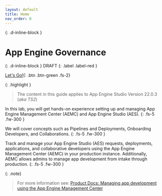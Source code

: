 ```yaml
---
layout: default
title: Home
nav_order: 0
---
```


{: .d-inline-block }
# App Engine Governance
{: .d-inline-block }
DRAFT
{: .label .label-red }

[Let's Go!][LETSGO]{: .btn .btn-green .fs-2}

{: .highlight }
> The content in this guide applies to App Engine Studio Version 22.0.3 (*aka TS2*)

In this lab, you will get hands-on experience setting up and managing App Engine Management Center (AEMC) and App Engine Studio (AES).
{: .fs-5 .fw-300 }

We will cover concepts such as Pipelines and Deployments, Onboarding Developers, and Collaborations.
{: .fs-5 .fw-300 }

Track and manage your App Engine Studio (AES) requests, deployments, applications, and collaborative developers using the App Engine Management Center (AEMC) in your production instance. Additionally, AEMC allows admins to manage app development from intake through production.
{: .fs-5 .fw-300 }

{: .note}
> For more information see: [Product Docs: Managing app development using the App Engine Management Center](https://docs.servicenow.com/bundle/utah-application-development/page/build/app-engine-studio/concept/monitor-requests-using-aemc.html)

<!-- Wrap text
|Name|Description| |
|:---|:---|:---|
|**0) Overview of App Engine** | *What is App Engine? Ready about it as well as key personas and install requirements.* | [START][Lab0]{: .btn .btn-purple}
|**1) App Engine Studio Setup Dev** | *How should you set up AES in Dev?*| [START][Lab1]{: .btn .btn-purple}
|**2) AEMC Setup in Prod - Pipeline and Environments** | *What are pipelines?  How do they help move apps between environments?* | [START][Lab2]{: .btn .btn-purple}
|**3) Configure App Intake in Prod** | *How can users apply to be App Creators?* | [START][Lab3]{: .btn .btn-purple}

|[Lab 2][Lab2]{: .btn .btn-purple } | Manage who can use AES and collaborate on apps.|
|[Lab 3][Lab3]{: .btn .btn-purple } | Set up the system to allow people to apply to build apps.|
|[Lab 4][Lab4]{: .btn .btn-purple } | Approve apps for deployment and move them through the pipeline.|
|[Lab 5][Lab5]{: .btn .btn-purple } | Application Templates|
-->

[LETSGO]: ./docs/pre-reqs